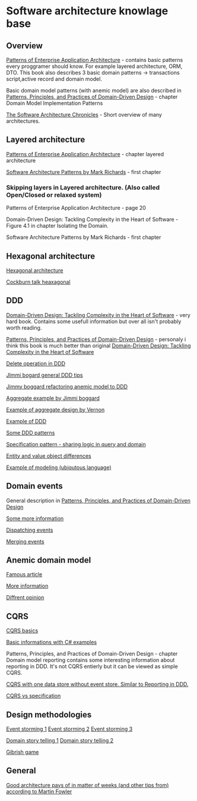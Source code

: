 # Software architecture knowlage base

## Overview

[Patterns of Enterprise Application Architecture](https://www.amazon.com/Patterns-Enterprise-Application-Architecture-Martin/dp/0321127420) - contains basic patterns every proggramer should know. For example layered architecture, ORM, DTO. This book also describes 3 basic domain patterns -> transactions script,active record and domain model.

Basic domain model patterns (with anemic model) are also described in [Patterns, Principles, and Practices of Domain-Driven Design](https://www.amazon.com/Patterns-Principles-Practices-Domain-Driven-Design/dp/1118714709) - chapter Domain Model Implementation Patterns

[The Software Architecture Chronicles](https://herbertograca.com/2017/07/03/the-software-architecture-chronicles/) - Short overview of many architectures.

## Layered architecture

[Patterns of Enterprise Application Architecture](https://www.amazon.com/Patterns-Enterprise-Application-Architecture-Martin/dp/0321127420) - chapter layered architecture

[Software Architecture Patterns by Mark Richards](https://www.oreilly.com/library/view/software-architecture-patterns/9781491971437/]) - first chapter

### Skipping layers in Layered architecture. (Also called Open/Closed or relaxed system)

Patterns of Enterprise Application Architecture - page 20

Domain-Driven Design: Tackling Complexity in the Heart of Software - Figure 4.1 in chapter Isolating the Domain.

Software Architecture Patterns by Mark Richards - first chapter

## Hexagonal architecture

[Hexagonal architecture](https://beyondxscratch.com/2017/08/19/decoupling-your-technical-code-from-your-business-logic-with-the-hexagonal-architecture-hexarch/)

[Cockburn talk heaxagonal](https://www.youtube.com/watch?v=th4AgBcrEHA&list=PLGl1Jc8ErU1w27y8-7Gdcloy1tHO7NriL)

## DDD

[Domain-Driven Design: Tackling Complexity in the Heart of Software](https://www.amazon.com/Domain-Driven-Design-Tackling-Complexity-Software/dp/0321125215) - very hard book. Contains some usefull information but over all isn't probably worth reading.

[Patterns, Principles, and Practices of Domain-Driven Design](https://www.amazon.com/Patterns-Principles-Practices-Domain-Driven-Design/dp/1118714709) - personaly i think this book is much better than original [Domain-Driven Design: Tackling Complexity in the Heart of Software](https://www.amazon.com/Domain-Driven-Design-Tackling-Complexity-Software/dp/0321125215)

[Delete operation in DDD](http://udidahan.com/2009/09/01/dont-delete-just-dont/)

[JImmi bogard general DDD tips](https://lostechies.com/gabrielschenker/2015/04/16/ddd-revisited/)

[Jimmy boggard refactoring anemic model to DDD](https://vimeo.com/43598193)

[Aggregate example by Jimmi boggard](https://lostechies.com/gabrielschenker/2015/05/25/ddd-the-aggregate/)

[Example of aggregate design by Vernon](https://dddcommunity.org/library/vernon_2011/)

[Example of DDD](https://www.mirkosertic.de/blog/2013/04/domain-driven-design-example/)

[Some DDD patterns](https://lostechies.com/jimmybogard/2010/02/04/strengthening-your-domain-a-primer/)

[Specification pattern - sharing logic in query and domain](https://enterprisecraftsmanship.com/posts/specification-pattern-c-implementation/)

[Entity and value object differences](https://enterprisecraftsmanship.com/posts/entity-vs-value-object-the-ultimate-list-of-differences/)

[Example of modeling (ubiqutous language)](https://www.youtube.com/watch?v=T29WzvaPNc8)

## Domain events

General description in [Patterns, Principles, and Practices of Domain-Driven Design](https://www.amazon.com/Patterns-Principles-Practices-Domain-Driven-Design/dp/1118714709)

[Some more information](https://docs.microsoft.com/cs-cz/dotnet/architecture/microservices/microservice-ddd-cqrs-patterns/domain-events-design-implementation)

[Dispatching events](https://enterprisecraftsmanship.com/posts/domain-events-simple-reliable-solution/)

[Merging events](https://enterprisecraftsmanship.com/posts/merging-domain-events-dispatching/)

## Anemic domain model

[Famous article](https://martinfowler.com/bliki/AnemicDomainModel.html)

[More information](https://lostechies.com/jimmybogard/2009/12/03/persistence-model-and-domain-anemia/)

[Diffrent opinion](http://codebetter.com/gregyoung/2009/07/15/the-anemic-domain-model-pattern/)

## CQRS

[CQRS basics](https://martinfowler.com/bliki/CQRS.html)

[Basic informations with C# examples](https://docs.microsoft.com/en-us/azure/architecture/patterns/cqrs)

Patterns, Principles, and Practices of Domain-Driven Design - chapter Domain model reporting contains some interesting information
about reporting in DDD. It's not CQRS entierly but it can be viewed as simple CQRS.

[CQRS with one data store without event store. Similar to Reporting in DDD.](https://vladikk.com/2017/03/20/tackling-complexity-in-cqrs/)

[CQRS vs specification](https://enterprisecraftsmanship.com/posts/cqrs-vs-specification-pattern/)

## Design methodologies

[Event storming 1](https://www.eventstorming.com/)
[Event storming 2](https://github.com/mariuszgil/awesome-eventstorming)
[Event storming 3](https://www.youtube.com/watch?v=xIB_VQVVWKk)

[Domain story telling 1](https://www.youtube.com/watch?v=MPQfb7fsw3I)
[Domain story telling 2](https://domainstorytelling.org/)

[Gibrish game](http://codebetter.com/gregyoung/2012/02/29/the-context-game-2/)

## General

[Good architecture pays of in matter of weeks (and other tips from) according to Martin Fowler](https://youtu.be/p5Qj75nJPEs?t=2742)
